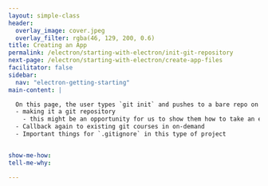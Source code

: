 ```yaml
---
layout: simple-class
header:
  overlay_image: cover.jpeg
  overlay_filter: rgba(46, 129, 200, 0.6)
title: Creating an App
permalink: /electron/starting-with-electron/init-git-repository
next-page: /electron/starting-with-electron/create-app-files
facilitator: false
sidebar:
  nav: "electron-getting-starting"
main-content: |

  On this page, the user types `git init` and pushes to a bare repo on GitHub
  - making it a git repository
    - this might be an opportunity for us to show them how to take an existing project and ADD it to GitHub since we normally have them set the repo up on GH then clone it
  - Callback again to existing git courses in on-demand
  - Important things for `.gitignore` in this type of project


show-me-how:
tell-me-why:

---
```

